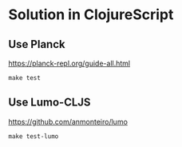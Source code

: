 # Solution in ClojureScript

## Use Planck

https://planck-repl.org/guide-all.html

```
make test
```

## Use Lumo-CLJS

https://github.com/anmonteiro/lumo

```
make test-lumo
```

